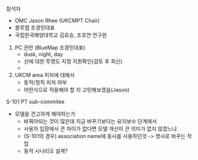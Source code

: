 
참석자
- OMC Jason Rhee (UKCMPT Chair)
- 블루맵 조경민대표
- 국립한국해양대학교 김효승, 조호연 연구원


1. PC 관련 (BlueMap 조경민대표)
	- dusk, night, day
	- 선에 대한 투명도 지정 지원확인(검토 후 회신)
	- 
1. UKCM area 피처에 대해서
	- 동적/정적 피처 여부
	- 어떤식으로 적용해야 할 지 고민해보겠음(Jason)

S-101 PT sub-commitee
- 모델을 견고하게 해야하는가
	- 바꿔야되는 것이 많은데 지금 바꾸기보다는 유지보수 단계에서
	- 사용자 입장에서 큰 차이가 없다면 모델 개선이 큰 의미가 없지 않겠느냐
	- (S-101의 경우) association name에 동사를 사용하던것 -> 명사로 바꾸는 작업 
	- 동적 시나리오 설계?